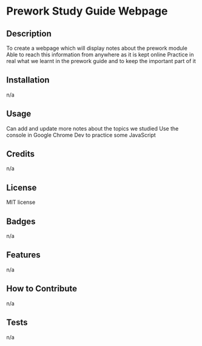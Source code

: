 # Prework Study Guide Webpage

## Description

To create a webpage which will display notes about the prework module
Able to reach this information from anywhere as it is kept online
Practice in real what we learnt in the prework guide and to keep the important part of it


## Installation

n/a

## Usage

Can add and update more notes about the topics we studied
Use the console in Google Chrome Dev to practice some JavaScript



## Credits

n/a

## License

MIT license

## Badges

n/a

## Features

n/a

## How to Contribute

n/a

## Tests

n/a